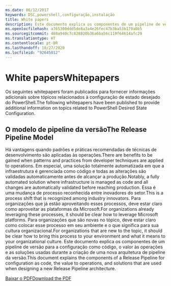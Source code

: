 ```yaml
---
ms.date: 06/12/2017
keywords: DSC,powershell,configuração,instalação
title: White papers
description: Este documento explica os componentes de um pipeline de versão para a configuração como código, o valor às operações e as soluções usadas durante a criação de uma nova arquitetura de pipeline da versão.
ms.openlocfilehash: a765300ddd5de8a3a4e26fec47b3ba53b179a0b5
ms.sourcegitcommit: 488a940c7c828820b36a6ba56c119f64614afc29
ms.translationtype: HT
ms.contentlocale: pt-BR
ms.lasthandoff: 10/27/2020
ms.locfileid: "92645012"
---
```

# <a name="whitepapers"></a><span data-ttu-id="77ebf-104">White papers</span><span class="sxs-lookup"><span data-stu-id="77ebf-104">Whitepapers</span></span>

<span data-ttu-id="77ebf-105">Os seguintes whitepapers foram publicados para fornecer informações adicionais sobre tópicos relacionados à configuração de estado desejado do PowerShell.</span><span class="sxs-lookup"><span data-stu-id="77ebf-105">The following whitepapers have been published to provide additional information on topics related to PowerShell Desired State Configuration.</span></span>

## <a name="the-release-pipeline-model"></a><span data-ttu-id="77ebf-106">O modelo de pipeline da versão</span><span class="sxs-lookup"><span data-stu-id="77ebf-106">The Release Pipeline Model</span></span>

<span data-ttu-id="77ebf-107">Há vantagens quando padrões e práticas recomendadas de técnicas de desenvolvimento são aplicadas às operações.</span><span class="sxs-lookup"><span data-stu-id="77ebf-107">There are benefits to be gained when patterns and practices from developer techniques are applied to operations.</span></span> <span data-ttu-id="77ebf-108">Em especial, uma solução totalmente automatizada em que a infraestrutura é gerenciada como código e todas as alterações são validadas automaticamente antes de alcançar a produção.</span><span class="sxs-lookup"><span data-stu-id="77ebf-108">Notably, a fully automated solution where infrastructure is managed as code and all changes are automatically validated before reaching production.</span></span> <span data-ttu-id="77ebf-109">Essa é uma mudança de processo reconhecida entre inovadores do setor.</span><span class="sxs-lookup"><span data-stu-id="77ebf-109">This is a process shift that is recognized among industry innovators.</span></span> <span data-ttu-id="77ebf-110">Para organizações que já estão aproveitando esses processos, deve estar claro como aproveitar as plataformas da Microsoft.</span><span class="sxs-lookup"><span data-stu-id="77ebf-110">For organizations already leveraging these processes, it should be clear how to leverage Microsoft platforms.</span></span> <span data-ttu-id="77ebf-111">Para organizações que são novas no tópico, deve estar claro como colocar esse processo em seu ambiente e o que significa para sua cultura organizacional.</span><span class="sxs-lookup"><span data-stu-id="77ebf-111">For organizations that are new to the topic, it should be clear how to bring this process to your environment and what it means to your organizational culture.</span></span> <span data-ttu-id="77ebf-112">Este documento explica os componentes de um pipeline de versão para a configuração como código, o valor às operações e as soluções usadas durante a criação de uma nova arquitetura de pipeline da versão.</span><span class="sxs-lookup"><span data-stu-id="77ebf-112">This document explains the components of a Release Pipeline for configuration as code, the value to operations, and solutions that are used when designing a new Release Pipeline architecture.</span></span>

[<span data-ttu-id="77ebf-113">Baixar o PDF</span><span class="sxs-lookup"><span data-stu-id="77ebf-113">Download the PDF</span></span>](https://aka.ms/thereleasepipelinemodelpdf)
